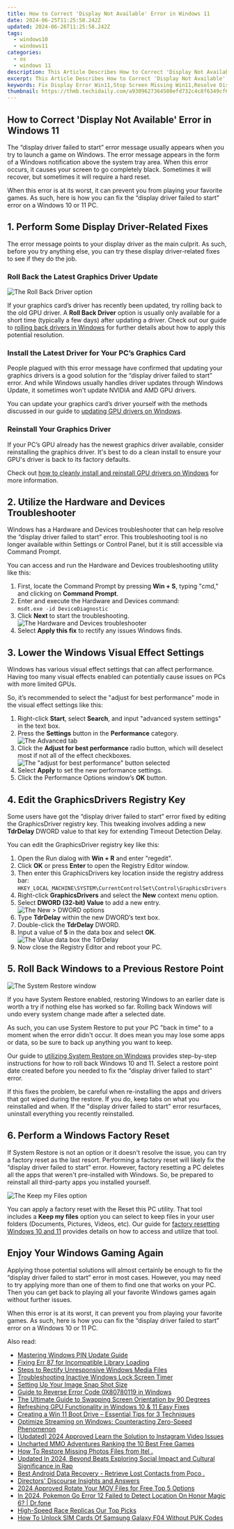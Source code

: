 ```yaml
---
title: How to Correct 'Display Not Available' Error in Windows 11
date: 2024-06-25T11:25:58.242Z
updated: 2024-06-26T11:25:58.242Z
tags:
  - windows10
  - windows11
categories:
  - os
  - windows 11
description: This Article Describes How to Correct 'Display Not Available' Error in Windows 11
excerpt: This Article Describes How to Correct 'Display Not Available' Error in Windows 11
keywords: Fix Display Error Win11,Stop Screen Missing Win11,Resolve Display Failure Win11,Eliminate Not Available Message Windows,Counteract Disappearing Display Win11,Overcome 'None' Screen Error Win11,Eradicate Missing Display Win11
thumbnail: https://thmb.techidaily.com/a9309627364580efd732c4c8f6349cf67c0dc25ea886bdb64936441ab4225274.png
---
```


## How to Correct 'Display Not Available' Error in Windows 11

 The “display driver failed to start” error message usually appears when you try to launch a game on Windows. The error message appears in the form of a Windows notification above the system tray area. When this error occurs, it causes your screen to go completely black. Sometimes it will recover, but sometimes it will require a hard reset.

 When this error is at its worst, it can prevent you from playing your favorite games. As such, here is how you can fix the “display driver failed to start” error on a Windows 10 or 11 PC.

## 1\. Perform Some Display Driver-Related Fixes

 The error message points to your display driver as the main culprit. As such, before you try anything else, you can try these display driver-related fixes to see if they do the job.

### Roll Back the Latest Graphics Driver Update

![The Roll Back Driver option](https://static1.makeuseofimages.com/wordpress/wp-content/uploads/2023/07/roll-back-driver-button.jpg)

 If your graphics card’s driver has recently been updated, try rolling back to the old GPU driver. A **Roll Back Driver** option is usually only available for a short time (typically a few days) after updating a driver. Check out our guide to [rolling back drivers in Windows](https://www.makeuseof.com/how-to-roll-back-a-driver-in-windows-10/) for further details about how to apply this potential resolution.

### Install the Latest Driver for Your PC’s Graphics Card

 People plagued with this error message have confirmed that updating your graphics drivers is a good solution for the “display driver failed to start” error. And while Windows usually handles driver updates through Windows Update, it sometimes won't update NVIDIA and AMD GPU drivers.

 You can update your graphics card’s driver yourself with the methods discussed in our guide to [updating GPU drivers on Windows](http://www.makeuseof.com/update-graphics-drivers-in-windows-10/).

### Reinstall Your Graphics Driver

 If your PC’s GPU already has the newest graphics driver available, consider reinstalling the graphics driver. It's best to do a clean install to ensure your GPU's driver is back to its factory defaults.

 Check out [how to cleanly install and reinstall GPU drivers on Windows](https://www.makeuseof.com/how-to-cleanly-install-and-reinstall-gpu-drivers-on-windows/) for more information.

## 2\. Utilize the Hardware and Devices Troubleshooter

 Windows has a Hardware and Devices troubleshooter that can help resolve the “display driver failed to start” error. This troubleshooting tool is no longer available within Settings or Control Panel, but it is still accessible via Command Prompt.

 You can access and run the Hardware and Devices troubleshooting utility like this:

1. First, locate the Command Prompt by pressing **Win + S**, typing "cmd," and clicking on **Command Prompt**.
2. Enter and execute the Hardware and Devices command:  
`msdt.exe -id DeviceDiagnostic`
3. Click **Next** to start the troubleshooting.  
![The Hardware and Devices troubleshooter](https://static1.makeuseofimages.com/wordpress/wp-content/uploads/2023/07/hardware-and-devices-troubleshooter-troubleshooter-2.jpg)
4. Select **Apply this fix** to rectify any issues Windows finds.

## 3\. Lower the Windows Visual Effect Settings

 Windows has various visual effect settings that can affect performance. Having too many visual effects enabled can potentially cause issues on PCs with more limited GPUs.

 So, it’s recommended to select the "adjust for best performance" mode in the visual effect settings like this:

1. Right-click **Start**, select **Search**, and input "advanced system settings" in the text box.
2. Press the **Settings** button in the **Performance** category.  
![The Advanced tab](https://static1.makeuseofimages.com/wordpress/wp-content/uploads/2023/07/advanced-tab-2.jpg)
3. Click the **Adjust for best performance** radio button, which will deselect most if not all of the effect checkboxes.  
![The "adjust for best performance" button selected](https://static1.makeuseofimages.com/wordpress/wp-content/uploads/2023/07/adjust-for-best-performance-radio-button.jpg)
4. Select **Apply** to set the new performance settings.
5. Click the Performance Options window’s **OK** button.

## 4\. Edit the GraphicsDrivers Registry Key

 Some users have got the “display driver failed to start” error fixed by editing the GraphicsDriver registry key. This tweaking involves adding a new **TdrDelay** DWORD value to that key for extending Timeout Detection Delay.

 You can edit the GraphicsDriver registry key like this:

1. Open the Run dialog with **Win + R** and enter "regedit".
2. Click **OK** or press **Enter** to open the Registry Editor window.
3. Then enter this GraphicsDrivers key location inside the registry address bar:  
`HKEY_LOCAL_MACHINE\SYSTEM\CurrentControlSet\Control\GraphicsDrivers`
4. Right-click **GraphicsDrivers** and select the **New** context menu option.
5. Select **DWORD (32-bit) Value** to add a new entry.  
![The New > DWORD options](https://static1.makeuseofimages.com/wordpress/wp-content/uploads/2023/07/dword-32-bit-value-2.jpg)
6. Type **TdrDelay** within the new DWORD’s text box.
7. Double-click the **TdrDelay** DWORD.
8. Input a value of **5** in the data box and select **OK**.  
![The Value data box the TdrDelay](https://static1.makeuseofimages.com/wordpress/wp-content/uploads/2023/07/value-data-box-2.jpg)
9. Now close the Registry Editor and reboot your PC.

## 5\. Roll Back Windows to a Previous Restore Point

![The System Restore window](https://static1.makeuseofimages.com/wordpress/wp-content/uploads/2023/07/system-restore-window.jpg)

 If you have System Restore enabled, restoring Windows to an earlier date is worth a try if nothing else has worked so far. Rolling back Windows will undo every system change made after a selected date.

 As such, you can use System Restore to put your PC "back in time" to a moment when the error didn't occur. It does mean you may lose some apps or data, so be sure to back up anything you want to keep.

 Our guide to [utilizing System Restore on Windows](https://www.makeuseof.com/use-system-restore-windows/) provides step-by-step instructions for how to roll back Windows 10 and 11\. Select a restore point date created before you needed to fix the “display driver failed to start” error.

 If this fixes the problem, be careful when re-installing the apps and drivers that got wiped during the restore. If you do, keep tabs on what you reinstalled and when. If the "display driver failed to start" error resurfaces, uninstall everything you recently reinstalled.

## 6\. Perform a Windows Factory Reset

 If System Restore is not an option or it doesn't resolve the issue, you can try a factory reset as the last resort. Performing a factory reset will likely fix the “display driver failed to start” error. However, factory resetting a PC deletes all the apps that weren't pre-installed with Windows. So, be prepared to reinstall all third-party apps you installed yourself.

![The Keep my Files option](https://static1.makeuseofimages.com/wordpress/wp-content/uploads/2023/07/keep-my-files-option.jpg)

 You can apply a factory reset with the Reset this PC utility. That tool includes a **Keep my files** option you can select to keep files in your user folders (Documents, Pictures, Videos, etc). Our guide for [factory resetting Windows 10 and 11](http://www.makeuseof.com/tag/4-ways-factory-reset-windows-computer) provides details on how to access and utilize that tool.

## Enjoy Your Windows Gaming Again

 Applying those potential solutions will almost certainly be enough to fix the “display driver failed to start” error in most cases. However, you may need to try applying more than one of them to find one that works on your PC. Then you can get back to playing all your favorite Windows games again without further issues.

 When this error is at its worst, it can prevent you from playing your favorite games. As such, here is how you can fix the “display driver failed to start” error on a Windows 10 or 11 PC.

<span class="atpl-alsoreadstyle">Also read:</span>
<div><ul>
<li><a href="https://win11.techidaily.com/mastering-windows-pin-update-guide/"><u>Mastering Windows PIN Update Guide</u></a></li>
<li><a href="https://win11.techidaily.com/fixing-err-87-for-incompatible-library-loading/"><u>Fixing Err 87 for Incompatible Library Loading</u></a></li>
<li><a href="https://win11.techidaily.com/steps-to-rectify-unresponsive-windows-media-files/"><u>Steps to Rectify Unresponsive Windows Media Files</u></a></li>
<li><a href="https://win11.techidaily.com/troubleshooting-inactive-windows-lock-screen-timer/"><u>Troubleshooting Inactive Windows Lock Screen Timer</u></a></li>
<li><a href="https://win11.techidaily.com/setting-up-your-image-snap-shot-size/"><u>Setting Up Your Image Snap Shot Size</u></a></li>
<li><a href="https://win11.techidaily.com/guide-to-reverse-error-code-0x80780119-in-windows/"><u>Guide to Reverse Error Code 0X80780119 in Windows</u></a></li>
<li><a href="https://win11.techidaily.com/the-ultimate-guide-to-swapping-screen-orientation-by-90-degrees/"><u>The Ultimate Guide to Swapping Screen Orientation by 90 Degrees</u></a></li>
<li><a href="https://win11.techidaily.com/refreshing-gpu-functionality-in-windows-10-and-11-easy-fixes/"><u>Refreshing GPU Functionality in Windows 10 & 11 Easy Fixes</u></a></li>
<li><a href="https://win11.techidaily.com/creating-a-win-11-boot-drive-essential-tips-for-3-techniques/"><u>Creating a Win 11 Boot Drive – Essential Tips for 3 Techniques</u></a></li>
<li><a href="https://win11.techidaily.com/optimize-streaming-on-windows-counteracting-zero-speed-phenomenon/"><u>Optimize Streaming on Windows: Counteracting Zero-Speed Phenomenon</u></a></li>
<li><a href="https://instagram-clips.techidaily.com/updated-2024-approved-learn-the-solution-to-instagram-video-issues/"><u>[Updated] 2024 Approved  Learn the Solution to Instagram Video Issues</u></a></li>
<li><a href="https://screen-activity-recording.techidaily.com/uncharted-mmo-adventures-ranking-the-10-best-free-games/"><u>Uncharted MMO Adventures  Ranking the 10 Best Free Games</u></a></li>
<li><a href="https://blog-min.techidaily.com/how-to-restore-missing-photos-files-from-itel-by-fonelab-android-recover-photos/"><u>How To  Restore Missing Photos Files from Itel .</u></a></li>
<li><a href="https://audio-editing.techidaily.com/updated-in-2024-beyond-beats-exploring-social-impact-and-cultural-significance-in-rap/"><u>Updated In 2024, Beyond Beats Exploring Social Impact and Cultural Significance in Rap</u></a></li>
<li><a href="https://phone-solutions.techidaily.com/best-android-data-recovery-retrieve-lost-contacts-from-poco-by-fonelab-android-recover-contacts/"><u>Best Android Data Recovery - Retrieve Lost Contacts from Poco .</u></a></li>
<li><a href="https://extra-information.techidaily.com/directors-discourse-insights-and-answers/"><u>Directors' Discourse  Insights and Answers</u></a></li>
<li><a href="https://smart-video-editing.techidaily.com/2024-approved-rotate-your-mov-files-for-free-top-5-options/"><u>2024 Approved Rotate Your MOV Files for Free Top 5 Options</u></a></li>
<li><a href="https://pokemon-go-android.techidaily.com/in-2024-pokemon-go-error-12-failed-to-detect-location-on-honor-magic-6-drfone-by-drfone-virtual-android/"><u>In 2024, Pokemon Go Error 12 Failed to Detect Location On Honor Magic 6? | Dr.fone</u></a></li>
<li><a href="https://on-screen-recording.techidaily.com/high-speed-race-replicas-our-top-picks/"><u>High-Speed Race Replicas  Our Top Picks</u></a></li>
<li><a href="https://sim-unlock.techidaily.com/how-to-unlock-sim-cards-of-samsung-galaxy-f04-without-puk-codes-by-drfone-android/"><u>How To Unlock SIM Cards Of Samsung Galaxy F04 Without PUK Codes</u></a></li>
</ul></div>

<ins class="adsbygoogle"
      style="display:block"
      data-ad-client="ca-pub-7571918770474297"
      data-ad-slot="8358498916"
      data-ad-format="auto"
      data-full-width-responsive="true"></ins>